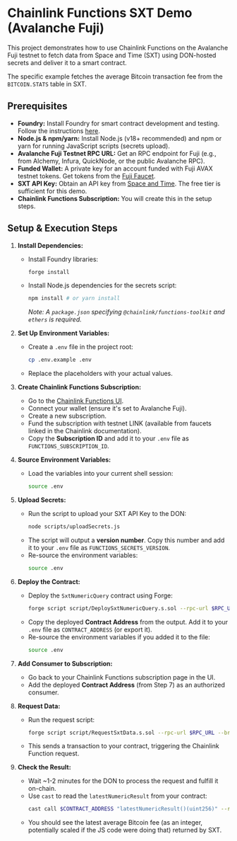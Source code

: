 # Chainlink Functions SXT Demo (Avalanche Fuji)

This project demonstrates how to use Chainlink Functions on the Avalanche Fuji testnet to fetch data from Space and Time (SXT) using DON-hosted secrets and deliver it to a smart contract.

The specific example fetches the average Bitcoin transaction fee from the `BITCOIN.STATS` table in SXT.

## Prerequisites

*   **Foundry:** Install Foundry for smart contract development and testing. Follow the instructions [here](https://book.getfoundry.sh/getting-started/installation).
*   **Node.js & npm/yarn:** Install Node.js (v18+ recommended) and npm or yarn for running JavaScript scripts (secrets upload).
*   **Avalanche Fuji Testnet RPC URL:** Get an RPC endpoint for Fuji (e.g., from Alchemy, Infura, QuickNode, or the public Avalanche RPC).
*   **Funded Wallet:** A private key for an account funded with Fuji AVAX testnet tokens. Get tokens from the [Fuji Faucet](https://faucet.avax.network/).
*   **SXT API Key:** Obtain an API key from [Space and Time](https://www.spaceandtime.io/). The free tier is sufficient for this demo.
*   **Chainlink Functions Subscription:** You will create this in the setup steps.

## Setup & Execution Steps

1.  **Install Dependencies:**
    *   Install Foundry libraries:
        ```bash
        forge install
        ```
    *   Install Node.js dependencies for the secrets script:
        ```bash
        npm install # or yarn install
        ```
        *Note: A `package.json` specifying `@chainlink/functions-toolkit` and `ethers` is required.*

2.  **Set Up Environment Variables:**
    *   Create a `.env` file in the project root:
        ```bash
        cp .env.example .env
        ```
    *   Replace the placeholders with your actual values.

3.  **Create Chainlink Functions Subscription:**
    *   Go to the [Chainlink Functions UI](https://functions.chain.link/).
    *   Connect your wallet (ensure it's set to Avalanche Fuji).
    *   Create a new subscription.
    *   Fund the subscription with testnet LINK (available from faucets linked in the Chainlink documentation).
    *   Copy the **Subscription ID** and add it to your `.env` file as `FUNCTIONS_SUBSCRIPTION_ID`.

4.  **Source Environment Variables:**
    *   Load the variables into your current shell session:
        ```bash
        source .env
        ```

5.  **Upload Secrets:**
    *   Run the script to upload your SXT API Key to the DON:
        ```bash
        node scripts/uploadSecrets.js
        ```
    *   The script will output a **version number**. Copy this number and add it to your `.env` file as `FUNCTIONS_SECRETS_VERSION`.
    *   Re-source the environment variables:
        ```bash
        source .env
        ```

6.  **Deploy the Contract:**
    *   Deploy the `SxtNumericQuery` contract using Forge:
        ```bash
        forge script script/DeploySxtNumericQuery.s.sol --rpc-url $RPC_URL --broadcast -vvvv
        ```
    *   Copy the deployed **Contract Address** from the output. Add it to your `.env` file as `CONTRACT_ADDRESS` (or export it).
    *   Re-source the environment variables if you added it to the file:
        ```bash
        source .env
        ```

7.  **Add Consumer to Subscription:**
    *   Go back to your Chainlink Functions subscription page in the UI.
    *   Add the deployed **Contract Address** (from Step 7) as an authorized consumer.

8.  **Request Data:**
    *   Run the request script:
        ```bash
        forge script script/RequestSxtData.s.sol --rpc-url $RPC_URL --broadcast -vvvv
        ```
    *   This sends a transaction to your contract, triggering the Chainlink Function request.

9. **Check the Result:**
    *   Wait ~1-2 minutes for the DON to process the request and fulfill it on-chain.
    *   Use `cast` to read the `latestNumericResult` from your contract:
        ```bash
        cast call $CONTRACT_ADDRESS "latestNumericResult()(uint256)" --rpc-url $RPC_URL
        ```
    *   You should see the latest average Bitcoin fee (as an integer, potentially scaled if the JS code were doing that) returned by SXT.
